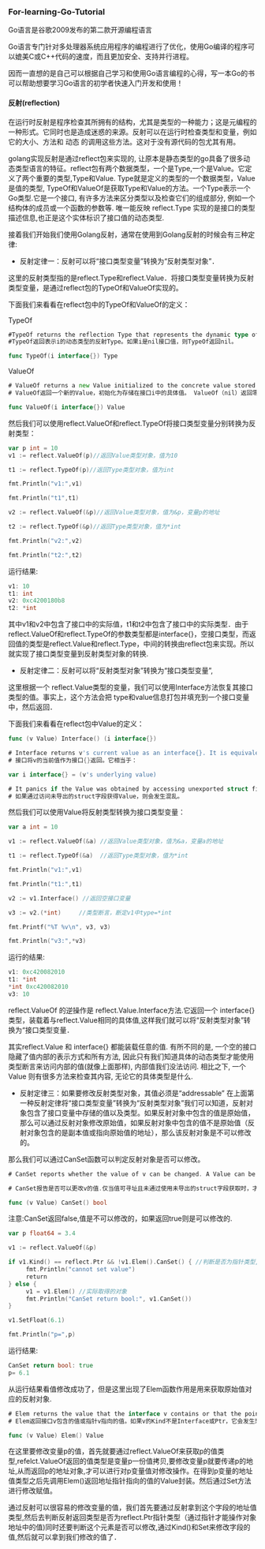 ### For-learning-Go-Tutorial

Go语言是谷歌2009发布的第二款开源编程语言

Go语言专门针对多处理器系统应用程序的编程进行了优化，使用Go编译的程序可以媲美C或C++代码的速度，而且更加安全、支持并行进程。

因而一直想的是自己可以根据自己学习和使用Go语言编程的心得，写一本Go的书可以帮助想要学习Go语言的初学者快速入门开发和使用！

#### 反射(reflection)

在运行时反射是程序检查其所拥有的结构，尤其是类型的一种能力；这是元编程的一种形式。它同时也是造成迷惑的来源。反射可以在运行时检查类型和变量，例如它的大小、方法和 动态 的调用这些方法。这对于没有源代码的包尤其有用。

golang实现反射是通过reflect包来实现的, 让原本是静态类型的go具备了很多动态类型语言的特征。reflect包有两个数据类型，一个是Type,一个是Value。它定义了两个重要的类型,Type和Value. Type就是定义的类型的一个数据类型，Value是值的类型, TypeOf和ValueOf是获取Type和Value的方法。一个Type表示一个Go类型.它是一个接口, 有许多方法来区分类型以及检查它们的组成部分, 例如一个结构体的成员或一个函数的参数等. 唯一能反映 reflect.Type 实现的是接口的类型描述信息,也正是这个实体标识了接口值的动态类型.

接着我们开始我们使用Golang反射，通常在使用到Golang反射的时候会有三种定律:

* 反射定律一：反射可以将“接口类型变量”转换为“反射类型对象”．

这里的反射类型指的是reflect.Type和reflect.Value．将接口类型变量转换为反射类型变量，是通过reflect包的TypeOf和ValueOf实现的。

下面我们来看看在reflect包中的TypeOf和ValueOf的定义：

TypeOf

```go
#TypeOf returns the reflection Type that represents the dynamic type of i. If i is a nil interface value, TypeOf returns nil.
#TypeOf返回表示i的动态类型的反射Type。如果i是nil接口值，则TypeOf返回nil。

func TypeOf(i interface{}) Type
```

ValueOf
```go
# ValueOf returns a new Value initialized to the concrete value stored in the interface i. ValueOf(nil) returns the zero Value
# ValueOf返回一个新的Value，初始化为存储在接口i中的具体值。 ValueOf（nil）返回零值

func ValueOf(i interface{}) Value
```
然后我们可以使用reflect.ValueOf和reflect.TypeOf将接口类型变量分别转换为反射类型：

```go
var p int = 10
v1 := reflect.ValueOf(p)//返回Value类型对象，值为10

t1 := reflect.TypeOf(p)//返回Type类型对象，值为int

fmt.Println("v1:",v1)

fmt.Println("t1",t1)

v2 := reflect.ValueOf(&p)//返回Value类型对象，值为&p，变量p的地址

t2 := reflect.TypeOf(&p)//返回Type类型对象，值为*int

fmt.Println("v2:",v2)

fmt.Println("t2:",t2)
```
运行结果:
```go
v1: 10
t1: int
v2: 0xc4200180b8
t2: *int
```
其中v1和v2中包含了接口中的实际值，t1和t2中包含了接口中的实际类型．由于reflect.ValueOf和reflect.TypeOf的参数类型都是interface{}，空接口类型，而返回值的类型是reflect.Value和reflect.Type，中间的转换由reflect包来实现。所以就实现了接口类型变量到反射类型对象的转换.

* 反射定律二：反射可以将“反射类型对象”转换为“接口类型变量”,

这里根据一个 reflect.Value类型的变量，我们可以使用Interface方法恢复其接口类型的值。事实上，这个方法会把 type和value信息打包并填充到一个接口变量中，然后返回．

下面我们来看看在reflect包中Value的定义：
```go
func (v Value) Interface() (i interface{})

# Interface returns v's current value as an interface{}. It is equivalent to:
# 接口将v的当前值作为接口{}返回。它相当于：

var i interface{} = (v's underlying value)

# It panics if the Value was obtained by accessing unexported struct fields.
# 如果通过访问未导出的struct字段获得Value，则会发生混乱。
```
然后我们可以使用Value将反射类型转换为接口类型变量：
```go
var a int = 10

v1 := reflect.ValueOf(&a) //返回Value类型对象，值为&a，变量a的地址

t1 := reflect.TypeOf(&a)  //返回Type类型对象，值为*int

fmt.Println("v1:",v1)

fmt.Println("t1:",t1)

v2 := v1.Interface() //返回空接口变量

v3 := v2.(*int)     //类型断言，断定v1中type=*int

fmt.Printf("%T %v\n", v3, v3)

fmt.Println("v3:",*v3)
```
运行的结果:
```go
v1: 0xc420082010
t1: *int
*int 0xc420082010
v3: 10
```
reflect.ValueOf 的逆操作是 reflect.Value.Interface方法.它返回一个 interface{}类型，装载着与reflect.Value相同的具体值,这样我们就可以将“反射类型对象”转换为“接口类型变量．

其实reflect.Value 和 interface{} 都能装载任意的值. 有所不同的是, 一个空的接口隐藏了值内部的表示方式和所有方法, 因此只有我们知道具体的动态类型才能使用类型断言来访问内部的值(就像上面那样), 内部值我们没法访问. 相比之下, 一个 Value 则有很多方法来检查其内容, 无论它的具体类型是什么.

* 反射定律三：如果要修改反射类型对象，其值必须是“addressable”
在上面第一种反射定律将“接口类型变量”转换为“反射类型对象”我们可以知道，反射对象包含了接口变量中存储的值以及类型。如果反射对象中包含的值是原始值，那么可以通过反射对象修改原始值，如果反射对象中包含的值不是原始值（反射对象包含的是副本值或指向原始值的地址），那么该反射对象是不可以修改的。

那么我们可以通过CanSet函数可以判定反射对象是否可以修改。
```go
# CanSet reports whether the value of v can be changed. A Value can be changed only if it is addressable and was not obtained by the use of unexported struct fields. If CanSet returns false, calling Set or any type-specific setter (e.g., SetBool, SetInt) will panic.

# CanSet报告是否可以更改v的值.仅当值可寻址且未通过使用未导出的struct字段获取时，才能更改值。如果CanSet返回false，则调用Set或任何特定于类型的setter（例如，SetBool，SetInt）将会发生混乱。

func (v Value) CanSet() bool
```
注意:CanSet返回false,值是不可以修改的，如果返回true则是可以修改的.
```go
var p float64 = 3.4

v1 := reflect.ValueOf(&p)

if v1.Kind() == reflect.Ptr && !v1.Elem().CanSet() { //判断是否为指针类型,元素是否可以修改
　　　fmt.Println("cannot set value")
　　　return
} else {
　　　v1 = v1.Elem() //实际取得的对象
　　　fmt.Println("CanSet return bool:", v1.CanSet())
}

v1.SetFloat(6.1)

fmt.Println("p=",p)
```
运行结果:
```go
CanSet return bool: true
p= 6.1
```
从运行结果看值修改成功了，但是这里出现了Elem函数作用是用来获取原始值对应的反射对象.
```go
# Elem returns the value that the interface v contains or that the pointer v points to. It panics if v's Kind is not Interface or Ptr. It returns the zero Value if v is nil.
# Elem返回接口v包含的值或指针v指向的值。如果v的Kind不是Interface或Ptr，它会发生恐慌。如果v为nil，则返回零值。

func (v Value) Elem() Value
```
在这里要修改变量p的值，首先就要通过reflect.ValueOf来获取p的值类型,refelct.ValueOf返回的值类型是变量p一份值拷贝,要修改变量p就要传递p的地址,从而返回p的地址对象,才可以进行对p变量值对修改操作。在得到p变量的地址值类型之后先调用Elem()返回地址指针指向的值的Value封装。然后通过Set方法进行修改赋值。

通过反射可以很容易的修改变量的值，我们首先要通过反射拿到这个字段的地址值类型,然后去判断反射返回类型是否为reflect.Ptr指针类型（通过指针才能操作对象地址中的值)同时还要判断这个元素是否可以修改,通过Kind()和Set来修改字段的值,然后就可以拿到我们修改的值了．



